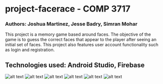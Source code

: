 # project-facerace - COMP 3717

### Authors: Joshua Martinez, Jesse Badry, Simran Mohar

This project is a memory game based around faces. 
The objective of the game is to guess the correct faces that appear to the player after seeing an initial set of faces.
This project also features user account functionality such as login and registration.

## Technologies used: Android Studio, Firebase

![alt text](https://github.com/jshmartin/FaceRace/blob/master/screenshots/facerace1.jpg)
![alt text](https://github.com/jshmartin/FaceRace/blob/master/screenshots/facerace2.jpg)
![alt text](https://github.com/jshmartin/FaceRace/blob/master/screenshots/facerace3.jpg)
![alt text](https://github.com/jshmartin/FaceRace/blob/master/screenshots/facerace4.jpg)
![alt text](https://github.com/jshmartin/FaceRace/blob/master/screenshots/facerace5.jpg)
![alt text](https://github.com/jshmartin/FaceRace/blob/master/screenshots/facerace6.jpg)